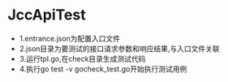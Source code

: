 # JccApiTest
* 1.entrance.json为配置入口文件
* 2.json目录为要测试的接口请求参数和响应结果,与入口文件关联
* 3.运行tpl.go,在check目录生成测试代码
* 4.执行go test -v gocheck_test.go开始执行测试用例